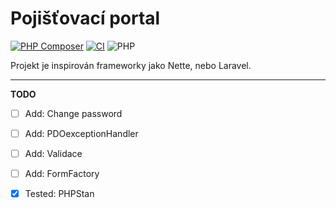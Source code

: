 # Pojišťovací portal

[![PHP Composer](https://github.com/ONyklicek/Pojistovaci-portal/actions/workflows/php.yml/badge.svg)](https://github.com/ONyklicek/Pojistovaci-portal/actions/workflows/php.yml)
[![CI](https://github.com/ONyklicek/Pojistovaci-portal/actions/workflows/ci.yml/badge.svg?branch=main)](https://github.com/ONyklicek/Pojistovaci-portal/actions/workflows/ci.yml)
![PHP](https://img.shields.io/badge/php-%5E8.1-green)



Projekt je inspirován frameworky jako Nette, nebo Laravel. 


---
**TODO**
- [ ] Add: Change password
- [ ] Add: PDOexceptionHandler
- [ ] Add: Validace
- [ ] Add: FormFactory
- [x] Tested: PHPStan

